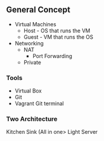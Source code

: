 ## General Concept

 - Virtual Machines 
	 - Host - OS that runs the VM
	 - Guest - VM that runs the OS
- Networking 
	- NAT 
		- Port Forwarding 
	- Private

### Tools

 - Virtual Box 
 - Git 
 - Vagrant Git terminal

### Two Architecture

Kitchen Sink (All in one>
Light Server

<!--stackedit_data:
eyJoaXN0b3J5IjpbMTI0OTM0MDM2XX0=
-->